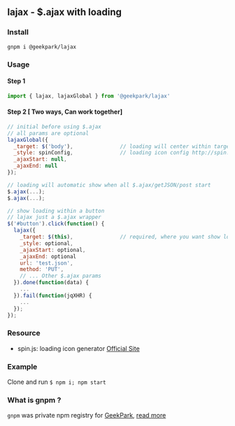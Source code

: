 lajax - $.ajax with loading
---------
### Install
`gnpm i @geekpark/lajax`

### Usage
#### Step 1
```javascript
import { lajax, lajaxGlobal } from '@geekpark/lajax'
```

#### Step 2 [ Two ways, Can work together]
```javascript
// initial before using $.ajax
// all params are optional
lajaxGlobal({
  _target: $('body'),               // loading will center within target
  _style: spinConfig,               // loading icon config http://spin.js.org/
  _ajaxStart: null,
  _ajaxEnd: null
});

// loading will automatic show when all $.ajax/getJSON/post start
$.ajax(...);
$.ajax(...);
```
```javascript
// show loading within a button
// lajax just a $.ajax wrapper
$('#button').click(function() {
  lajax({
	_target: $(this),               // required, where you want show loading ?
	_style: optional,
	_ajaxStart: optional,
	_ajaxEnd: optional
	url: 'test.json',
	method: 'PUT',
	// ... Other $.ajax params
  }).done(function(data) {
	...
  }).fail(function(jqXHR) {
	...
  });
});
```
### Resource
* spin.js: loading icon generator [Official Site](http://spin.js.org/)

### Example
Clone and run `$ npm i; npm start`

### What is gnpm ?
`gnpm` was private npm registry for [GeekPark](http://www.geekpark.net), [read more](https://github.com/cnpm/cnpmjs.org)

